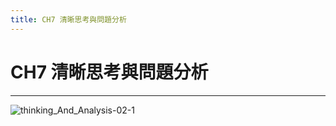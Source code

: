 ```yaml
---
title: CH7 清晰思考與問題分析
---
```


# CH7 清晰思考與問題分析
---

![thinking_And_Analysis-02-1](/docFubon/thinking_And_Analysis/thinking_And_Analysis-2-01.png)
